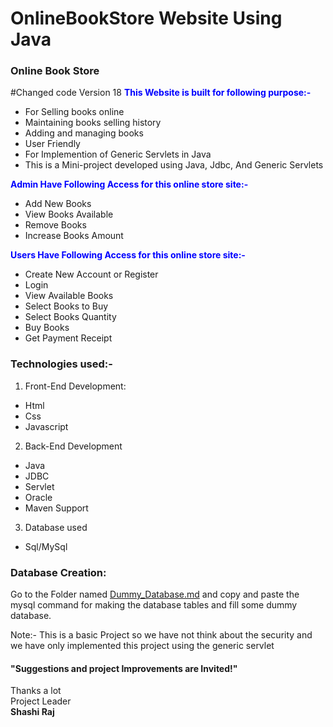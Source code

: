 # OnlineBookStore Website Using Java 
### Online Book Store
#Changed code Version 18
<span style="color:blue">**This Website is built for following purpose:-**</span>
- For Selling books online
- Maintaining books selling history
- Adding and managing books
- User Friendly
- For Implemention of Generic Servlets in Java
- This is a Mini-project developed using Java, Jdbc, And Generic Servlets

<span style="color:blue">**Admin Have Following Access for this online store site:-**</span>
- Add New Books
- View Books Available
- Remove Books
- Increase Books Amount

<span style="color:blue">**Users Have Following Access for this online store site:-**</span>
- Create New Account or Register
- Login
- View Available Books
- Select Books to Buy
- Select Books Quantity
- Buy Books
- Get Payment Receipt

### Technologies used:-
1. Front-End Development:
- Html
- Css
- Javascript

2. Back-End Development
- Java
- JDBC
- Servlet
- Oracle
- Maven Support

3. Database used
- Sql/MySql

### Database Creation:

Go to the Folder named <a href="https://github.com/shashirajraja/onlinebookstore/blob/gh-pages/Dummy_Database.md">Dummy_Database.md</a> and copy and paste the mysql command for making the database tables and fill some dummy database.


Note:- This is a basic Project so we have not think about the security and we have only implemented this project using the generic servlet

#### "Suggestions and project Improvements are Invited!"

<bold>Thanks a lot</bold><br/>
                                                                                                        Project Leader<br/>
                                                                                                         <b>Shashi Raj</b>
